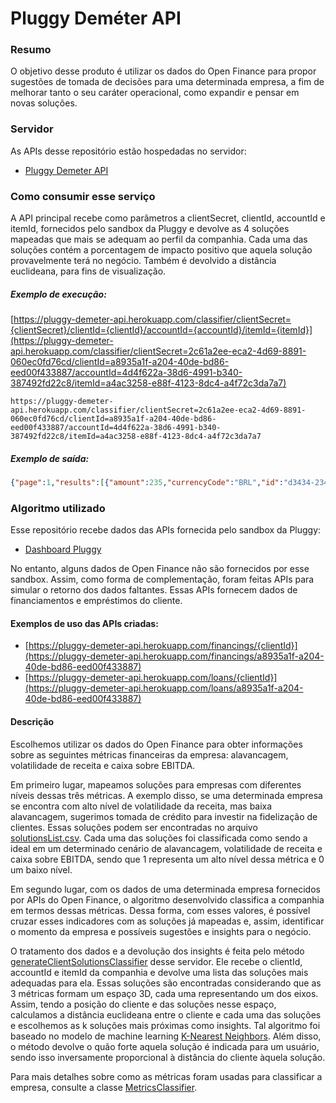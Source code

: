 # Pluggy Deméter API

### Resumo

O objetivo desse produto é utilizar os dados do Open Finance para propor sugestões de tomada de decisões para uma determinada empresa, a fim de melhorar tanto o seu caráter operacional, como expandir e pensar em novas soluções.

### Servidor

As APIs desse repositório estão hospedadas no servidor:
- [Pluggy Demeter API](https://pluggy-demeter-api.herokuapp.com/)

### Como consumir esse serviço

A API principal recebe como parâmetros a clientSecret, clientId, accountId e itemId, fornecidos pelo sandbox da Pluggy e devolve as 4 soluções mapeadas que mais se adequam ao perfil da companhia. Cada uma das soluções contém a porcentagem de impacto positivo que aquela solução provavelmente terá no negócio. Também é devolvido a distância euclideana, para fins de visualização.

##### Exemplo de execução:

[https://pluggy-demeter-api.herokuapp.com/classifier/clientSecret={clientSecret}/clientId={clientId}/accountId={accountId}/itemId={itemId}](https://pluggy-demeter-api.herokuapp.com/classifier/clientSecret=2c61a2ee-eca2-4d69-8891-060ec0fd76cd/clientId=a8935a1f-a204-40de-bd86-eed00f433887/accountId=4d4f622a-38d6-4991-b340-387492fd22c8/itemId=a4ac3258-e88f-4123-8dc4-a4f72c3da7a7)

```
https://pluggy-demeter-api.herokuapp.com/classifier/clientSecret=2c61a2ee-eca2-4d69-8891-060ec0fd76cd/clientId=a8935a1f-a204-40de-bd86-eed00f433887/accountId=4d4f622a-38d6-4991-b340-387492fd22c8/itemId=a4ac3258-e88f-4123-8dc4-a4f72c3da7a7
```

##### Exemplo de saída:

```json
{"page":1,"results":[{"amount":235,"currencyCode":"BRL","id":"d3434-2343-7878-a4534-032h72343423k","paymentDate":"2022-06-13T03:00:00.000Z"},{"amount":572,"currencyCode":"BRL","id":"d45gf-dfg43-7845678-d675-so83n9ds9","paymentDate":"2022-07-13T03:00:00.000Z"},{"amount":1235,"currencyCode":"BRL","id":"aa3f2f-fhhy345-dfh34234-4563g-sdf872jn","paymentDate":"2022-08-13T03:00:00.000Z"},{"amount":835,"currencyCode":"BRL","id":"aa3f2f-fhhy345-dfh34234-4563g-sdf872jn","paymentDate":"2022-09-13T03:00:00.000Z"}],"total":2,"totalPages":1}
```

### Algoritmo utilizado

Esse repositório recebe dados das APIs fornecida pelo sandbox da Pluggy:
- [Dashboard Pluggy](https://dashboard.pluggy.ai/)

No entanto, alguns dados de Open Finance não são fornecidos por esse sandbox. Assim, como forma de complementação, foram feitas APIs para simular o retorno dos dados faltantes. Essas APIs fornecem dados de financiamentos e empréstimos do cliente.

#### Exemplos de uso das APIs criadas:

- [https://pluggy-demeter-api.herokuapp.com/financings/{clientId}](https://pluggy-demeter-api.herokuapp.com/financings/a8935a1f-a204-40de-bd86-eed00f433887)
- [https://pluggy-demeter-api.herokuapp.com/loans/{clientId}](https://pluggy-demeter-api.herokuapp.com/loans/a8935a1f-a204-40de-bd86-eed00f433887)

#### Descrição

Escolhemos utilizar os dados do Open Finance para obter informações sobre as seguintes métricas financeiras da empresa: alavancagem, volatilidade de receita e caixa sobre EBITDA.

Em primeiro lugar, mapeamos soluções para empresas com diferentes níveis dessas três métricas. A exemplo disso, se uma determinada empresa se encontra com alto nível de volatilidade da receita, mas baixa alavancagem, sugerimos tomada de crédito para investir na fidelização de clientes. Essas soluções podem ser encontradas no arquivo [solutionsList.csv](https://github.com/anayflima/pluggy-hackathon-api/blob/main/data/solutionsList.csv). Cada uma das soluções foi classificada como sendo a ideal em um determinado cenário de alavancagem, volatilidade de receita e caixa sobre EBITDA, sendo que 1 representa um alto nível dessa métrica e 0 um baixo nível.

Em segundo lugar, com os dados de uma determinada empresa fornecidos por APIs do Open Finance, o algoritmo desenvolvido classifica a companhia em termos dessas métricas. Dessa forma, com esses valores, é possível cruzar esses indicadores com as soluções já mapeadas e, assim, identificar o momento da empresa e possíveis sugestões e insights  para o negócio. 

O tratamento dos dados e a devolução dos insights é feita pelo método [generateClientSolutionsClassifier](https://github.com/anayflima/pluggy-hackathon-api/blob/main/app.py#L109) desse servidor. Ele recebe o clientId, accountId e itemId da companhia e devolve uma lista das soluções mais adequadas para ela. Essas soluções são encontradas considerando que as 3 métricas formam um espaço 3D, cada uma representando um dos eixos. Assim, tendo a posição do cliente e das soluções nesse espaço, calculamos a distância euclideana entre o cliente e cada uma das soluções e escolhemos as k soluções mais próximas como insights. Tal algoritmo foi baseado no modelo de machine learning [K-Nearest Neighbors](https://www.baeldung.com/cs/k-nearest-neighbors#k-nearest-neighbors). Além disso, o método devolve o quão forte aquela solução é indicada para um usuário, sendo isso inversamente proporcional à distância do cliente àquela solução.

Para mais detalhes sobre como as métricas foram usadas para classificar a empresa, consulte a classe [MetricsClassifier](https://github.com/anayflima/pluggy-hackathon-api/blob/main/models/metricsClassifier.py#L11).
